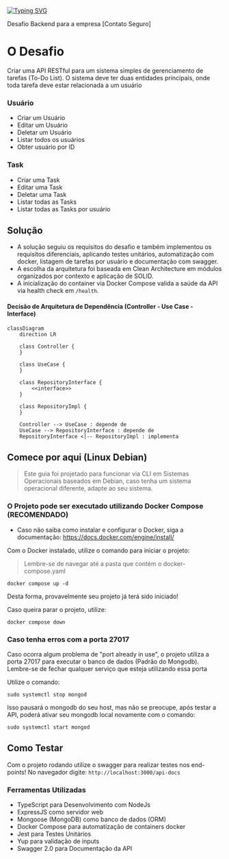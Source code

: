 [![Typing SVG](https://readme-typing-svg.herokuapp.com?font=Fira+Code&pause=1000&color=2EF74D&repeat=false&width=435&lines=BACKEND+CHALLENGER+-+CONTATO+SEGURO)](https://git.io/typing-svg)

Desafio Backend para a empresa [Contato Seguro]

# O Desafio

Criar uma API RESTful para um sistema simples de gerenciamento de tarefas (To-Do List). O sistema deve ter duas entidades principais, onde toda tarefa deve estar relacionada a um usuário

### Usuário
- Criar um Usuário
- Editar um Usuário
- Deletar um Usuário
- Listar todos os usuários
- Obter usuário por ID 

### Task
- Criar uma Task
- Editar uma Task
- Deletar uma Task
- Listar todas as Tasks
- Listar todas as Tasks por usuário

## Solução

  - A solução seguiu os requisitos do desafio e também implementou os requisitos diferenciais, aplicando testes unitários, automatização com docker, listagem de tarefas por usuário e documentação com swagger.
  - A escolha da arquitetura foi baseada em Clean Architecture em módulos organizados por contexto e aplicação de SOLID.
  -  A inicialização do container via Docker Compose valida a saúde da API via health check em `/health`.

#### Decisão de Arquitetura de Dependência (Controller - Use Case - Interface)

```mermaid
classDiagram
    direction LR

    class Controller {
    }

    class UseCase {
    }

    class RepositoryInterface {
        <<interface>>
    }

    class RepositoryImpl {
    }

    Controller --> UseCase : depende de
    UseCase --> RepositoryInterface : depende de
    RepositoryInterface <|-- RepositoryImpl : implementa

```
## Comece por aqui (Linux Debian)

   > Este guia foi projetado para funcionar via CLI em Sistemas Operacionais baseados em Debian, caso tenha um sistema operacional diferente, adapte ao seu sistema.
 
  ### O Projeto pode ser executado utilizando Docker Compose (RECOMENDADO)
  - Caso não saiba como instalar e configurar o Docker, siga a documentação: https://docs.docker.com/engine/install/

 
  Com o Docker instalado, utilize o comando para iniciar o projeto:
  > Lembre-se de navegar até a pasta que contém o docker-compose.yaml
  ```
  docker compose up -d
  ```
  Desta forma, provavelmente seu projeto já terá sido iniciado!

  Caso queira parar o projeto, utilize:
  ```
  docker compose down
  ```

  ### Caso tenha erros com a porta 27017

  Caso ocorra algum problema de "port already in use", o projeto utiliza a porta 27017 para executar o banco de dados (Padrão do Mongodb).
  Lembre-se de fechar qualquer serviço que esteja utilizando essa porta
  
  Utilize o comando:
  ```
  sudo systemctl stop mongod
  ```
  Isso pausará o mongodb do seu host, mas não se preocupe, após testar a API, poderá ativar seu mongodb local novamente com o comando:

  ```
  sudo systemctl start mongod
  ```
  ## Como Testar
  Com o projeto rodando utilize o swagger para realizar testes nos end-points! No navegador digite: `http://localhost:3000/api-docs`

### Ferramentas Utilizadas
- TypeScript para Desenvolvimento com NodeJs
- ExpressJS como servidor web
- Mongoose (MongoDB) como banco de dados (ORM) 
- Docker Compose para automatização de containers docker
- Jest para Testes Unitários
- Yup para validação de inputs
- Swagger 2.0 para Documentação da API
